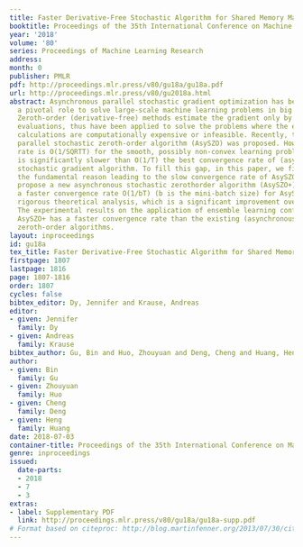 ```yaml
---
title: Faster Derivative-Free Stochastic Algorithm for Shared Memory Machines
booktitle: Proceedings of the 35th International Conference on Machine Learning
year: '2018'
volume: '80'
series: Proceedings of Machine Learning Research
address: 
month: 0
publisher: PMLR
pdf: http://proceedings.mlr.press/v80/gu18a/gu18a.pdf
url: http://proceedings.mlr.press/v80/gu2018a.html
abstract: Asynchronous parallel stochastic gradient optimization has been playing
  a pivotal role to solve large-scale machine learning problems in big data applications.
  Zeroth-order (derivative-free) methods estimate the gradient only by two function
  evaluations, thus have been applied to solve the problems where the explicit gradient
  calculations are computationally expensive or infeasible. Recently, the first asynchronous
  parallel stochastic zeroth-order algorithm (AsySZO) was proposed. However, its convergence
  rate is O(1/SQRTT) for the smooth, possibly non-convex learning problems, which
  is significantly slower than O(1/T) the best convergence rate of (asynchronous)
  stochastic gradient algorithm. To fill this gap, in this paper, we first point out
  the fundamental reason leading to the slow convergence rate of AsySZO, and then
  propose a new asynchronous stochastic zerothorder algorithm (AsySZO+). We provide
  a faster convergence rate O(1/bT) (b is the mini-batch size) for AsySZO+ by the
  rigorous theoretical analysis, which is a significant improvement over O(1/SQRTT).
  The experimental results on the application of ensemble learning confirm that our
  AsySZO+ has a faster convergence rate than the existing (asynchronous) stochastic
  zeroth-order algorithms.
layout: inproceedings
id: gu18a
tex_title: Faster Derivative-Free Stochastic Algorithm for Shared Memory Machines
firstpage: 1807
lastpage: 1816
page: 1807-1816
order: 1807
cycles: false
bibtex_editor: Dy, Jennifer and Krause, Andreas
editor:
- given: Jennifer
  family: Dy
- given: Andreas
  family: Krause
bibtex_author: Gu, Bin and Huo, Zhouyuan and Deng, Cheng and Huang, Heng
author:
- given: Bin
  family: Gu
- given: Zhouyuan
  family: Huo
- given: Cheng
  family: Deng
- given: Heng
  family: Huang
date: 2018-07-03
container-title: Proceedings of the 35th International Conference on Machine Learning
genre: inproceedings
issued:
  date-parts:
  - 2018
  - 7
  - 3
extras:
- label: Supplementary PDF
  link: http://proceedings.mlr.press/v80/gu18a/gu18a-supp.pdf
# Format based on citeproc: http://blog.martinfenner.org/2013/07/30/citeproc-yaml-for-bibliographies/
---
```

